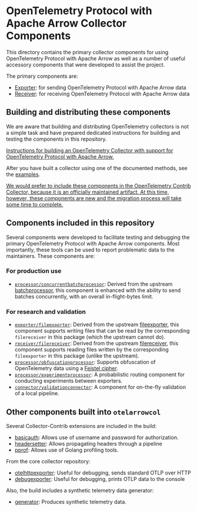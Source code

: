 # OpenTelemetry Protocol with Apache Arrow Collector Components

This directory contains the primary collector components for using
OpenTelemetry Protocol with Apache Arrow as well as a number of useful
accessory components that were developed to assist the project.

The primary components are:

- [Exporter][EXPORTER]: for sending OpenTelemetry Protocol with Apache Arrow data
- [Receiver][RECEIVER]: for receiving OpenTelemetry Protocol with Apache Arrow data

## Building and distributing these components

We are aware that building and distributing OpenTelemetry collectors
is not a simple task and have prepared dedicated instructions for
building and testing the components in this repository.

[Instructions for building an OpenTelemetry Collector with support for
OpenTelemetry Protocol with Apache Arrow.][BUILDING]

After you have built a collector using one of the documented methods,
see the [examples][EXAMPLES].

[We would prefer to include these components in the OpenTelemetry
Contrib Collector, because it is an officially maintained artifact.
At this time, however, these components are new and the migration
process will take some time to complete.][CONTRIBUTION]

## Components included in this repository

Several components were developed to facilitate testing and debugging
the primary OpenTelemetry Protocol with Apache Arrow components.  Most
importantly, these tools can be used to report problematic data to the
maintainers.  These components are:

### For production use

- [`processor/concurrentbatchprocessor`][CONCURRENTBATCHPROCESSOR]:
  Derived from the upstream [batchprocessor][UPSTREAMBATCHPROCESSOR],
  this component is enhanced with the ability to send batches
  concurrently, with an overall in-flight-bytes limit.

### For research and validation

- [`exporter/fileexporter`][ARROWFILEEXPORTER]: Derived from the
  upstream [fileexporter][UPSTREAMFILEEXPORTER], this component
  supports writing files that can be read by the corresponding
  `filereceiver` in this package (which the upstream cannot do).
- [`receiver/filereceiver`][ARROWFILERECEIVER]: Derived from the
  upstream [filereceiver][UPSTREAMFILERECEIVER], this component
  supports reading files written by the corresponding `fileexporter`
  in this package (unlike the upstream).
- [`processor/obfuscationprocessor`][OBFUSCATIONPROCESSOR]: Supports
  obfuscation of OpenTelemetry data using a [Feistel
  cipher](https://en.wikipedia.org/wiki/Feistel_cipher).
- [`processor/experimentprocessor`][EXPERIMENTPROCESSOR]: A
  probabilistic routing component for conducting experiments between
  exporters.
- [`connector/validationconnector`][VALIDATIONCONNECTOR]: A component
  for on-the-fly validation of a local pipeline.

## Other components built into `otelarrowcol`

Several Collector-Contrib extensions are included in the build:

- [basicauth][BASICAUTHEXT]: Allows use of username and password for
  authorization.
- [headersetter][HEADERSETTEREXT]: Allows propagating headers through
  a pipeline
- [pprof][PPROFEXT]: Allows use of Golang profiling tools.

From the core collector repository:

- [otelhttpexporter][UPSTREAMHTTPOTLP]:  Useful for debugging, sends standard OTLP over HTTP
- [debugexporter][UPSTREAMDEBUG]:   Useful for debugging, prints OTLP data to the console

Also, the build includes a synthetic telemetry data generator:

- [generator][GENERATOR]: Produces synthetic telemetry data.


[BUILDING]: ./BUILDING.md
[EXPORTER]: ./exporter/otelarrowexporter/README.md
[RECEIVER]: ./receiver/otelarrowreceiver/README.md
[CONTRIBUTION]: https://github.com/open-telemetry/opentelemetry-collector-contrib/issues/26491
[UPSTREAMBATCHPROCESSOR]: https://github.com/open-telemetry/opentelemetry-collector/blob/main/processor/batchprocessor/README.md
[CONCURRENTBATCHPROCESSOR]: ./processor/concurrentbatchprocessor/README.md
[ARROWFILEEXPORTER]: ./exporter/fileexporter/README.md
[ARROWFILERECEIVER]: ./receiver/filereceiver/README.md
[UPSTREAMFILEEXPORTER]: https://github.com/open-telemetry/opentelemetry-collector-contrib/tree/main/exporter/fileexporter/README.md
[UPSTREAMFILERECEIVER]: https://github.com/open-telemetry/opentelemetry-collector-contrib/tree/main/receiver/filereceiver/README.md
[OBFUSCATIONPROCESSOR]: ./processor/obfuscationprocessor/README.md
[EXPERIMENTPROCESSOR]: ./processor/experimentprocessor/README.md
[VALIDATIONCONNECTOR]: ./connector/validationconnector/README.md
[BASICAUTHEXT]: https://github.com/open-telemetry/opentelemetry-collector-contrib/blob/main/extension/basicauthextension/README.md
[HEADERSETTEREXT]: https://github.com/open-telemetry/opentelemetry-collector-contrib/blob/main/extension/headerssetterextension/README.md
[PPROFEXT]: https://github.com/open-telemetry/opentelemetry-collector-contrib/blob/main/extension/pprofextension/README.md
[UPSTREAMHTTPOTLP]: https://github.com/open-telemetry/opentelemetry-collector/blob/main/exporter/otlphttpexporter/README.md
[UPSTREAMDEBUG]: https://github.com/open-telemetry/opentelemetry-collector/blob/main/exporter/debugexporter/README.md
[GENERATOR]: https://github.com/lightstep/telemetry-generator/blob/main/README.md
[EXAMPLES]: ./examples/README.md
